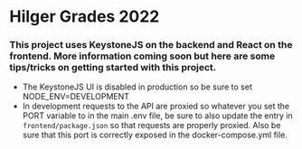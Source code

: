 # Hilger Grades 2022

### This project uses KeystoneJS on the backend and React on the frontend. More information coming soon but here are some tips/tricks on getting started with this project.  

- The KeystoneJS UI is disabled in production so be sure to set NODE_ENV=DEVELOPMENT
- In development requests to the API are proxied so whatever you set the PORT variable to in the main .env file, be sure to also update the entry in `frontend/package.json` so that requests are properly proxied.  Also be sure that this port is correctly exposed in the docker-compose.yml file.